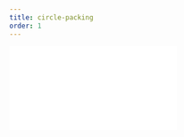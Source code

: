 ```yaml
---
title: circle-packing
order: 1
---
```


<embed src="@/docs/api/graph/circle-packing.zh.md"></embed>
